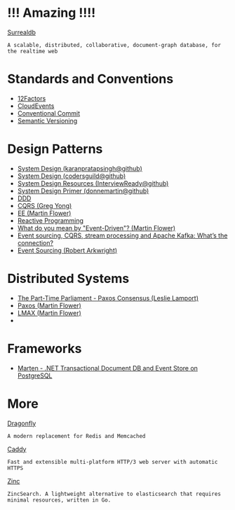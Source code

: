 # !!! Amazing !!!!

[Surrealdb](https://github.com/surrealdb) 

    A scalable, distributed, collaborative, document-graph database, for the realtime web

# Standards and Conventions

* [12Factors](https://12factor.net/)
* [CloudEvents](https://cloudevents.io/)
* [Conventional Commit](https://www.conventionalcommits.org/)
* [Semantic Versioning](https://semver.org/)

# Design Patterns

* [System Design (karanpratapsingh@github)](https://github.com/karanpratapsingh/system-design)
* [System Design (codersguild@github)](https://github.com/codersguild/System-Design)
* [System Design Resources (InterviewReady@github)](https://github.com/InterviewReady/system-design-resources)
* [System Design Primer (donnemartin@github)](https://github.com/donnemartin/system-design-primer)
* [DDD](https://domaindrivendesign.org/ddd-domain-driven-design/)
* [CQRS (Greg Yong)](https://cqrs.files.wordpress.com/2010/11/cqrs_documents.pdf) 
* [EE (Martin Flower)](https://martinfowler.com/eaaDev/EventSourcing.html)
* [Reactive Programming](https://reactivex.io/)
* [What do you mean by "Event-Driven"? (Martin Flower)](https://martinfowler.com/articles/201701-event-driven.html)
* [Event sourcing, CQRS, stream processing and Apache Kafka: What’s the connection?](https://www.confluent.io/blog/event-sourcing-cqrs-stream-processing-apache-kafka-whats-connection/)
* [Event Sourcing (Robert Arkwright)](https://arkwright.github.io/event-sourcing.html)

# Distributed Systems

* [The Part-Time Parliament - Paxos Consensus (Leslie Lamport)](http://lamport.azurewebsites.net/pubs/lamport-paxos.pdf)
* [Paxos (Martin Flower)](https://martinfowler.com/articles/patterns-of-distributed-systems/paxos.html)
* [LMAX (Martin Flower)](https://martinfowler.com/articles/lmax.html)
* [](https://arkwright.github.io/parallelized-decision-making.html)

# Frameworks

* [Marten - .NET Transactional Document DB and Event Store on PostgreSQL](https://martendb.io/)



# More

[Dragonfly](https://github.com/dragonflydb/dragonfly)

    A modern replacement for Redis and Memcached

[Caddy](https://github.com/caddyserver/caddy)

    Fast and extensible multi-platform HTTP/3 web server with automatic HTTPS

[Zinc](https://github.com/zinclabs/zinc)
    
    ZincSearch. A lightweight alternative to elasticsearch that requires minimal resources, written in Go.